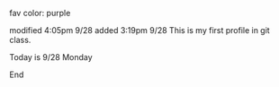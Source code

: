 fav color: purple

modified 4:05pm 9/28
added 3:19pm 9/28
This is my first profile in git class.

Today is 9/28 Monday

End